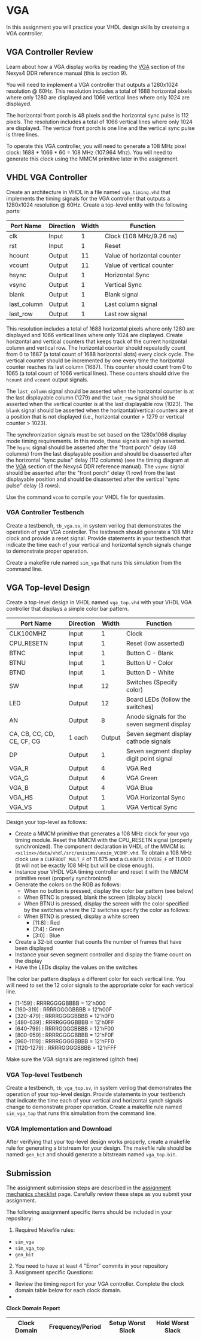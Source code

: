 # VGA

In this assignment you will practice your VHDL design skills by createing a VGA controller.

## VGA Controller Review

Learn about how a VGA display works by reading the [VGA](https://digilent.com/reference/programmable-logic/nexys-4-ddr/reference-manual) section of the Nexys4 DDR reference manual (this is section 9).

You will need to implement a VGA controller that outputs a 1280x1024 resolution @ 60Hz.
This resolution includes a total of 1688 horizontal pixels where only 1280 are displayed and 1066 vertical lines where only 1024 are displayed.

The horizontal front porch is 48 pixels and the horizontal sync pulse is 112 pixels.
The resolution includes a total of 1066 vertical lines where only 1024 are displayed.
The vertical front porch is one line and the vertical sync pulse is three lines.

To operate this VGA controller, you will need to generate a 108 MHz pixel clock: 1688 * 1066 * 60 = 108 MHz (107.964 Mhz).
You will need to generate this clock using the MMCM primitive later in the assignment.

## VHDL VGA Controller

Create an architecture in VHDL in a file named `vga_timing.vhd` that implements the timing signals for the VGA controller that outputs a 1280x1024 resolution @ 60Hz.
Create a top-level entity with the following ports:

| Port Name | Direction | Width | Function |
| ---- | ---- | ---- | ----  |
| clk | Input | 1 | Clock (108 MHz/9.26 ns) |
| rst | Input | 1 | Reset |
| hcount | Output | 11 | Value of horizontal counter |
| vcount | Output | 11 | Value of vertical counter |
| hsync | Output | 1 | Horizontal Sync |
| vsync | Output | 1 | Vertical Sync |
| blank | Output | 1 | Blank signal |
| last_column | Output | 1 | Last column signal |
| last_row | Output | 1 | Last row signal |

This resolution includes a total of 1688 horizontal pixels where only 1280 are displayed and 1066 vertical lines where only 1024 are displayed.
Create horizontal and vertical counters that keeps track of the current horizontal column and vertical row.
The horizontal counter should repeatedly count from 0 to 1687 (a total count of 1688 horizontal slots) every clock cycle.
The vertical counter should be incremented by one every time the horizontal counter reaches its last column (1687).
This counter should count from 0 to 1065 (a total count of 1066 vertical lines).
These counters should drive the `hcount` and `vcount` output signals.

The `last_column` signal should be asserted when the horizontal counter is at the last displayable column (1279) and the `last_row` signal should be asserted when the vertical counter is at the last displayable row (1023).
The `blank` signal should be asserted when the horizontal/vertical counters are at a position that is not displayed (i.e., horizontal counter > 1279 or vertical counter > 1023).

The synchronization signals must be set based on the 1280x1066 display mode timing requirements.
In this mode, these signals are high asserted.
The `hsync` signal should be asserted after the "front porch" delay (48 columns) from the last displayable position and should be disasserted after the horizontal "sync pulse" delay (112 columns) (see the timing diagram at the [VGA](https://digilent.com/reference/programmable-logic/nexys-4-ddr/reference-manual) section of the Nexys4 DDR reference manual).
The `vsync` signal should be asserted after the "front porch" delay (1 row) from the last displayable position and should be disasserted after the vertical "sync pulse" delay (3 rows).

Use the command `vcom` to compile your VHDL file for questasim.

### VGA Controller Testbench

Create a testbench, `tb_vga.sv`, in system verilog that demonstrates the operation of your VGA controller.
The testbnech should generate a 108 MHz clock and provide a reset signal.
Provide statements in your testbench that indicate the time each of your vertical and horizontal synch signals change to demonstrate proper operation.

Create a makefile rule named `sim_vga` that runs this simulation from the command line.

## VGA Top-level Design

Create a top-level design in VHDL named `vga_top.vhd` with your VHDL VGA controller that displays a simple color bar pattern.

| Port Name | Direction | Width | Function |
| ---- | ---- | ---- | ----  |
| CLK100MHZ | Input | 1 | Clock |
| CPU_RESETN | Input | 1 | Reset (low asserted) |
| BTNC | Input | 1 | Button C - Blank |
| BTNU | Input | 1 | Button U - Color |
| BTND | Input | 1 | Button D - White |
| SW | Input | 12 | Switches (Specify color) |
| LED | Output | 12 | Board LEDs (follow the switches) |
| AN | Output | 8 | Anode signals for the seven segment display |
| CA, CB, CC, CD, CE, CF, CG | 1 each | Output | Seven segment display cathode signals |
| DP | Output | 1 | Seven segment display digit point signal |
| VGA_R | Output | 4 | VGA Red |
| VGA_G | Output | 4 | VGA Green |
| VGA_B | Output | 4 | VGA Blue |
| VGA_HS | Output | 1 | VGA Horizontal Sync |
| VGA_VS | Output | 1 | VGA Vertical Sync |


Design your top-level as follows:
* Create a MMCM primitive that generates a 108 MHz clock for your vga timing module. Reset the MMCM with the CPU_RESETN signal (properly synchronized). The component declaration in VHDL of the MMCM is: `<xilinx>/data/vhdl/src/unisims/unsim_VCOMP.vhd`. To obtain a 108 MHz clock use a `CLKFBOUT_MULT_F` of 11.875 and a `CLKOUT0_DIVIDE_F` of 11.000 (it will not be exactly 108 MHz but will be close enough).
* Instance your VHDL VGA timing controller and reset it with the MMCM primitive reset (properly synchronized)
* Generate the colors on the RGB as follows:
  * When no button is pressed, display the color bar pattern (see below)
  * When BTNC is pressed, blank the screen (display black)
  * When BTNU is pressed, display the screen with the color specified by the switches where the 12 switches specify the color as follows:
  * When BTND is pressed, display a white screen
    * [11:8] : Red
    * [7:4] : Green
    * [3:0] : Blue
* Create a 32-bit counter that counts the number of frames that have been displayed
* Instance your seven segment controller and display the frame count on the display
* Have the LEDs display the values on the switches

The color bar pattern displays a different color for each vertical line.
You will need to set the 12 color signals to the appropriate color for each vertical line.
  * [1-159] : RRRRGGGGBBBB = 12'h000
  * [160-319] : RRRRGGGGBBBB = 12'h00F
  * [320-479] : RRRRGGGGBBBB = 12'h0F0
  * [480-639] : RRRRGGGGBBBB = 12'h0FF
  * [640-799] : RRRRGGGGBBBB = 12'hF00
  * [800-959] : RRRRGGGGBBBB = 12'hF0F
  * [960-1119] : RRRRGGGGBBBB = 12'hFF0
  * [1120-1279] : RRRRGGGGBBBB = 12'hFFF


Make sure the VGA signals are registered (glitch free)

### VGA Top-level Testbench

Create a testbench, `tb_vga_top.sv`, in system verilog that demonstrates the operation of your top-level design.
Provide statements in your testbench that indicate the time each of your vertical and horizontal synch signals change to demonstrate proper operation.
Create a makefile rule named `sim_vga_top` that runs this simulation from the command line.

### VGA Implementation and Download

After verifying that your top-level design works properly, create a makefile rule for generating a bitstream for your design.
The makefile rule should be named: `gen_bit` and should generate a bitstream named `vga_top.bit`.

## Submission

The assignment submission steps are described in the [assignment mechanics checklist](../resources/assignment_mechanics.md#assignment-submission-checklist) page.
Carefully review these steps as you submit your assignment.

The following assignment specific items should be included in your repository:

1. Required Makefile rules:
  * `sim_vga`
  * `sim_vga_top`
  * `gen_bit`
2. You need to have at least 4 "Error" commits in your repository
3. Assignment specific Questions:
  * Review the timing report for your VGA controller. Complete the clock domain table below for each clock domain. 
  * 

**Clock Domain Report** 

| Clock Domain | Frequency/Period | Setup Worst Slack | Hold Worst Slack |
| ---- | ---- | ---- | --- |


<!--
Timing group example:
```
From Clock:  sys_clk_pin
  To Clock:  sys_clk_pin
```

-->